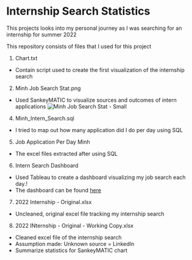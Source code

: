 # Internship Search Statistics
This projects looks into my personal journey as I was searching for an internship for summer 2022


This repository consists of files that I used for this project
1. Chart.txt
- Contain script used to create the first visualization of the internship search
2. Minh Job Search Stat.png
- Used SankeyMATIC to visualize sources and outcomes of intern applications
![Minh Job Search Stat - Small](https://user-images.githubusercontent.com/70278752/157538684-812b7f60-0fa8-40f4-ba1c-8eed56d5694e.png)
4. Minh_Intern_Search.sql
- I tried to map out how many application did I do per day using SQL
5. Job Application Per Day Minh
- The excel files extracted after using SQL
6. Intern Search Dashboard
- Used Tableau to create a dashboard visualizing my job search each day.!
- The dashboard can be found [here](https://public.tableau.com/app/profile/minh.le4374/viz/InternshipSearchStatistics/Dashboard1?publish=yes)
7. 2022 Internship - Original.xlsx
- Uncleaned, original excel file tracking my internship search
8. 2022 INternship - Original - Working Copy.xlsx
- Cleaned excel file of the internship search
- Assumption made: Unknown source = LinkedIn
- Summarize statistics for SankeyMATIC chart
